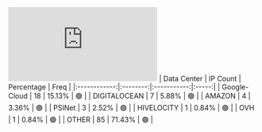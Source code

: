 ![Diagramm](https://github.com/obajay/StateSync-snapshots/blob/main/Projects/Umee/1/README.md)
| Data Center | IP Count | Percentage | Freq |
|:------------:|:--------:|:-----------:|:-----:|
| Google-Cloud | 18 | 15.13% | 🟢 |
| DIGITALOCEAN | 7 | 5.88% | 🟢 |
| AMAZON | 4 | 3.36% | 🟢 |
| PSINet | 3 | 2.52% | 🟢 |
| HIVELOCITY | 1 | 0.84% | 🟢 |
| OVH | 1 | 0.84% | 🟢 |
| OTHER | 85 | 71.43% | 🟢 |